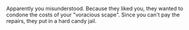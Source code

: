 Apparently you misunderstood. Because they liked you, they wanted to condone the costs of your "voracious scape". Since you can't pay the repairs, they put in a hard candy jail. 